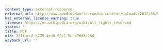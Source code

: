 ```yaml
---
content_type: external-resource
external_url: http://www.goodfoodworld.com/wp-content/uploads/2012/05/SupermarketsAsNO.pdf
has_external_license_warning: true
license: https://en.wikipedia.org/wiki/All_rights_reserved
status: ''
title: PDF
uid: 2f1facc8-b275-4edb-99c1-5ceb76d3c264
wayback_url: ''
---
```

